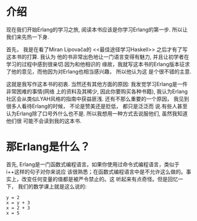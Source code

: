 介绍
=============

现在我们开始Erlang的学习之旅, 阅读本书应该是你学习Erlang的第一步. 所以让我们来先热一下身.

首先， 我是在看了Miran Lipovača的 <<最佳途径学习Haskell>> 之后才有了写这本书的打算. 我认为
他的书非常出色地让一门语言变得有魅力, 并且让初学者在学习的过程中感到很亲切.因为和他相识的
缘故，我就写这本书的Erlang版本征求了他的意见，而他因为对Erlang也相当感兴趣， 所以他认为这
是个很不错的主意.

这就是我写作这本书的初衷. 当然还有其他方面的原因: 我发觉学习Erlang是一件非常困难的事情(网络
上的资料及其稀少, 因此你要购买各种书籍), 我认为Erlang社区会从类似LYAH风格的指南中获益匪浅.
还有不那么重要的一个原因， 我见到很多人看待Erlang的时候， 不论是赞美还是贬低， 都只是泛泛而
说.有些人甚至认为Erlang除了口号外什么也不是. 所以我想用一种方式去说服他们, 虽然我知道他们很
可能不会读到我的这本书.

那Erlang是什么？
==================

首先, Erlang是一门函数式编程语言。如果你使用过命令式编程语言，类似于i++这样的句子对你来说应
该很熟悉；在函数式编程语言中是不允许这么做的。事实上，改变任何变量的值都是被严令禁止的。这
听起来有点奇怪。但是回忆一下， 我们的数学课上就是这么说的:

```
y = 2
x = y + 3
x = 2 + 3
x = 5
```

